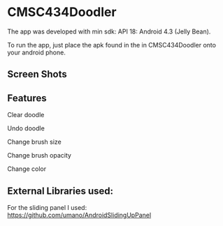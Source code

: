 # CMSC434Doodler
The app was developed with min sdk: API 18: Android 4.3 (Jelly Bean).

To run the app, just place the apk found in the in CMSC434Doodler onto your android phone.

## Screen Shots


## Features
Clear doodle

Undo doodle

Change brush size

Change brush opacity

Change color

##  External Libraries used:
For the sliding panel I used: https://github.com/umano/AndroidSlidingUpPanel
